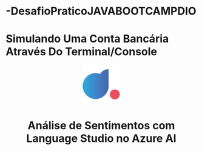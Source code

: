 # -DesafioPraticoJAVABOOTCAMPDIO
# Simulando Uma Conta Bancária Através Do Terminal/Console
<!--START_SECTION:header-->
<div align="center">
  <p align="center">
    <img 
      alt="DIO Education" 
      src="https://raw.githubusercontent.com/digitalinnovationone/template-github-trilha/main/.github/assets/logo.webp" 
      width="100px" 
    />
    <h1>Análise de Sentimentos com Language Studio no Azure AI</h1>
  </p>
</div>
<!--END_SECTION:header-->
